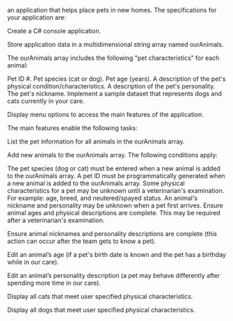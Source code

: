 an application that helps place pets in new homes. The specifications for your application are:

Create a C# console application.

Store application data in a multidimensional string array named ourAnimals.

The ourAnimals array includes the following "pet characteristics" for each animal:

Pet ID #.
Pet species (cat or dog).
Pet age (years).
A description of the pet's physical condition/characteristics.
A description of the pet's personality.
The pet's nickname.
Implement a sample dataset that represents dogs and cats currently in your care.

Display menu options to access the main features of the application.

The main features enable the following tasks:

List the pet information for all animals in the ourAnimals array.

Add new animals to the ourAnimals array. The following conditions apply:

The pet species (dog or cat) must be entered when a new animal is added to the ourAnimals array.
A pet ID must be programmatically generated when a new animal is added to the ourAnimals array.
Some physical characteristics for a pet may be unknown until a veterinarian's examination. For example: age, breed, and neutered/spayed status.
An animal's nickname and personality may be unknown when a pet first arrives.
Ensure animal ages and physical descriptions are complete. This may be required after a veterinarian's examination.

Ensure animal nicknames and personality descriptions are complete (this action can occur after the team gets to know a pet).

Edit an animal’s age (if a pet's birth date is known and the pet has a birthday while in our care).

Edit an animal’s personality description (a pet may behave differently after spending more time in our care).

Display all cats that meet user specified physical characteristics.

Display all dogs that meet user specified physical characteristics.